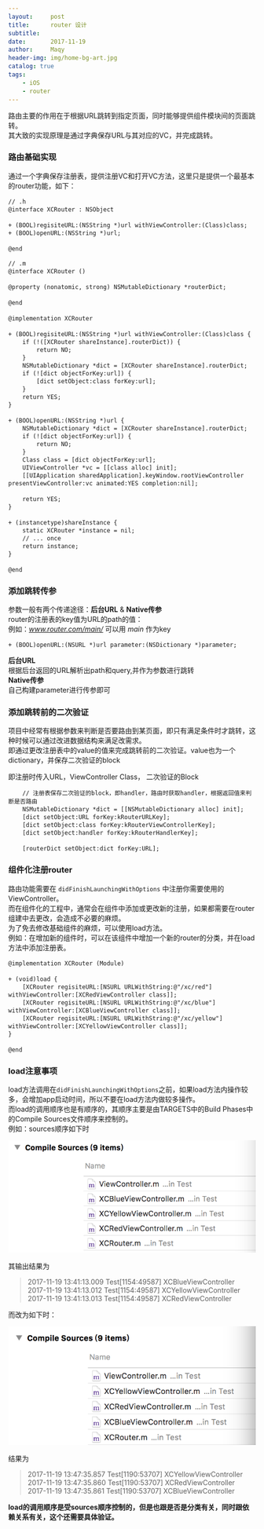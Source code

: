 ```yaml
---
layout:     post
title:      router 设计
subtitle:   
date:       2017-11-19
author:     Maqy
header-img: img/home-bg-art.jpg
catalog: true
tags:
    - iOS
    - router
---
```


路由主要的作用在于根据URL跳转到指定页面，同时能够提供组件模块间的页面跳转。  
其大致的实现原理是通过字典保存URL与其对应的VC，并完成跳转。   

### 路由基础实现   
通过一个字典保存注册表，提供注册VC和打开VC方法，这里只是提供一个最基本的router功能，如下：   
```
// .h
@interface XCRouter : NSObject

+ (BOOL)regisiteURL:(NSString *)url withViewController:(Class)class;
+ (BOOL)openURL:(NSString *)url;

@end
```
```
// .m
@interface XCRouter ()

@property (nonatomic, strong) NSMutableDictionary *routerDict;

@end

@implementation XCRouter

+ (BOOL)regisiteURL:(NSString *)url withViewController:(Class)class {
    if (!([XCRouter shareInstance].routerDict)) {
        return NO;
    }
    NSMutableDictionary *dict = [XCRouter shareInstance].routerDict;
    if (![dict objectForKey:url]) {
        [dict setObject:class forKey:url];
    }
    return YES;
}

+ (BOOL)openURL:(NSString *)url {
    NSMutableDictionary *dict = [XCRouter shareInstance].routerDict;
    if (![dict objectForKey:url]) {
        return NO;
    }
    Class class = [dict objectForKey:url];
    UIViewController *vc = [[class alloc] init];
    [[UIApplication sharedApplication].keyWindow.rootViewController presentViewController:vc animated:YES completion:nil];
    
    return YES;
}

+ (instancetype)shareInstance {
    static XCRouter *instance = nil;
    // ... once
    return instance;
}

@end
```
### 添加跳转传参  
参数一般有两个传递途径：**后台URL** & **Native传参**   
router的注册表的key值为URL的path的值：  
例如：*www.router.com/main/* 可以用 *main* 作为key  
```
+ (BOOL)openURL:(NSURL *)url parameter:(NSDictionary *)parameter;
```
**后台URL**  
根据后台返回的URL解析出path和query,并作为参数进行跳转   
**Native传参**  
自己构建parameter进行传参即可  

### 添加跳转前的二次验证  
项目中经常有根据参数来判断是否要路由到某页面，即只有满足条件时才跳转，这种时候可以通过改进数据结构来满足改需求。   
即通过更改注册表中的value的值来完成跳转前的二次验证。value也为一个dictionary，并保存二次验证的block    

即注册时传入URL，ViewController Class， 二次验证的Block  
```
    // 注册表保存二次验证的block，即handler，路由时获取handler，根据返回值来判断是否路由
    NSMutableDictionary *dict = [[NSMutableDictionary alloc] init];
    [dict setObject:URL forKey:kRouterURLKey];
    [dict setObject:class forKey:kRouterViewControllerKey];
    [dict setObject:handler forKey:kRouterHandlerKey];
    
    [routerDict setObject:dict forKey:URL];
```
### 组件化注册router   
路由功能需要在 `didFinishLaunchingWithOptions` 中注册你需要使用的ViewController。  
而在组件化的工程中，通常会在组件中添加或更改新的注册，如果都需要在router组建中去更改，会造成不必要的麻烦。  
为了免去修改基础组件的麻烦，可以使用load方法。  
例如：在增加新的组件时，可以在该组件中增加一个新的router的分类，并在load方法中添加注册表。
```
@implementation XCRouter (Module)

+ (void)load {
    [XCRouter regisiteURL:[NSURL URLWithString:@"/xc/red"] withViewController:[XCRedViewController class]];
    [XCRouter regisiteURL:[NSURL URLWithString:@"/xc/blue"] withViewController:[XCBlueViewController class]];
    [XCRouter regisiteURL:[NSURL URLWithString:@"/xc/yellow"] withViewController:[XCYellowViewController class]];
}

@end
```
### load注意事项 
load方法调用在`didFinishLaunchingWithOptions`之前，如果load方法内操作较多，会增加app启动时间，所以不要在load方法内做较多操作。   
而load的调用顺序也是有顺序的，其顺序主要是由TARGETS中的Build Phases中的Compile Sources文件顺序来控制的。   
例如：sources顺序如下时   

![B7DC6A29-AC59-462F-B580-9E77AC3669CC](_postImage/B7DC6A29-AC59-462F-B580-9E77AC3669CC.png)

其输出结果为  
> 2017-11-19 13:41:13.009 Test[1154:49587] XCBlueViewController   
> 2017-11-19 13:41:13.012 Test[1154:49587] XCYellowViewController    
> 2017-11-19 13:41:13.013 Test[1154:49587] XCRedViewController

而改为如下时：   

![B7DC6A29-AC59-462F-B580-9E77AC3669CC](_postImage/B5129BDD-D14C-4062-B958-A4FB5A6DCDE2.png)

结果为  

> 2017-11-19 13:47:35.857 Test[1190:53707] XCYellowViewController    
> 2017-11-19 13:47:35.860 Test[1190:53707] XCRedViewController   
> 2017-11-19 13:47:35.861 Test[1190:53707] XCBlueViewController

**load的调用顺序是受sources顺序控制的，但是也跟是否是分类有关，同时跟依赖关系有关，这个还需要具体验证。**